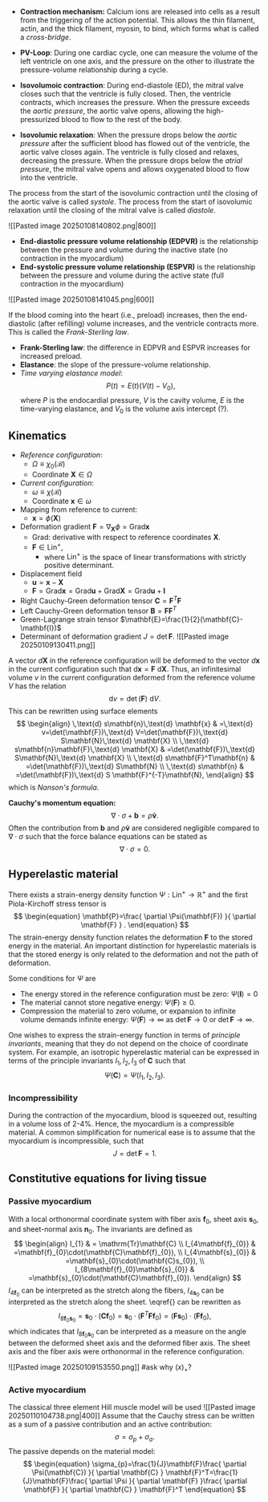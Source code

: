 * **Contraction mechanism:** Calcium ions are released into cells as a result from the triggering of the action potential. This allows the thin filament, actin, and the thick filament, myosin, to bind, which forms what is called a *cross-bridge*. 
* **PV-Loop**: During one cardiac cycle, one can measure the volume of the left ventricle on one axis, and the pressure on the other to illustrate the pressure-volume relationship during a cycle.

 
* **Isovolumoic contraction**: During end-diastole (ED), the mitral valve closes such that the ventricle is fully closed. Then, the ventricle contracts, which increases the pressure. When the pressure exceeds the *aortic pressure*, the aortic valve opens, allowing the high-pressurized blood to flow to the rest of the body.
* **Isovolumic relaxation**: When the pressure drops below the *aortic pressure* after the sufficient blood has flowed out of the ventricle, the aortic valve closes again. The ventricle is fully closed and relaxes, decreasing the pressure. When the pressure drops below the *atrial pressure*, the mitral valve opens and allows oxygenated blood to flow into the ventricle.

The process from the start of the isovolumic contraction until the closing of the aortic valve is called *systole*.
The process from the start of isovolumic relaxation until the closing of the mitral valve is called *diastole*.

![[Pasted image 20250108140802.png|800]]
* **End-diastolic pressure volume relationship (EDPVR)** is the relationship between the pressure and volume during the inactive state (no contraction in the myocardium)
*  **End-systolic pressure volume relationship (ESPVR)** is the relationship between the pressure and volume during the active state (full contraction in the myocardium)

![[Pasted image 20250108141045.png|600]]

If the blood coming into the heart (i.e., preload) increases, then the end-diastolic (after refilling) volume increases, and the ventricle contracts more. This is called the *Frank-Sterling law*.
* **Frank-Sterling law**: the difference in EDPVR and ESPVR increases for increased preload.
* **Elastance**: the slope of the pressure-volume relationship.
* *Time varying elastance model*:
$$
\begin{equation}
P(t)=E(t)(V(t)-V_{0}),
\end{equation}
$$
where $P$ is the endocardial pressure, $V$ is the cavity volume, $E$ is the time-varying elastance, and $V_{0}$ is the volume axis intercept (?).

## Kinematics
* *Reference configuration*: 
	* $\Omega\equiv\chi_{0}(\mathcal{B})$
	* Coordinate $\mathbf{X}\in\Omega$
* *Current configuration*: 
	* $\omega\equiv\chi(\mathcal{B})$
	* Coordinate $\mathbf{x}\in\omega$
* Mapping from reference to current:
	* $\mathbf{x}=\phi(\mathbf{X})$
* Deformation gradient $\mathbf{F}=\nabla_{\mathbf{X}}\phi=\text{Grad}\mathbf{x}$
	* Grad: derivative with respect to reference coordinates $\mathbf{X}$.
	* $\mathbf{F}\in \text{Lin}^+$, 
		* where $\text{Lin}^+$ is the space of linear transformations with strictly positive determinant.
* Displacement field
	* $\mathbf{u}=\mathbf{x}-\mathbf{X}$
	* $\mathbf{F}=\text{Grad}\mathbf{x}=\text{Grad}\mathbf{u}+\text{Grad}\mathbf{X}=\text{Grad}\mathbf{u}+\mathbf{I}$
* Right Cauchy-Green deformation tensor $\mathbf{C}=\mathbf{F}^T\mathbf{F}$
* Left Cauchy-Green deformation tensor $\mathbf{B}=\mathbf{F}\mathbf{F}^T$
* Green-Lagrange strain tensor $\mathbf{E}=\frac{1}{2}(\mathbf{C}-\mathbf{I})$
* Determinant of deformation gradient $J=\det \mathbf{F}$.
![[Pasted image 20250109130411.png]]

A vector $d\mathbf{X}$ in the reference configuration will be deformed to the vector $d\mathbf{x}$ in the current configuration such that $\text{ d}\mathbf{x}=\mathbf{F}\text{ d}\mathbf{X}$. Thus, an infinitesimal volume $v$ in the current configuration deformed from the reference volume $V$ has the relation 
$$
\begin{equation}
\text{ d} v=\det (\mathbf{F})\text{ d} V.
\end{equation}
$$
This can be rewritten using surface elements
$$
\begin{align}
\,\text{d} s\mathbf{n}\,\text{d} \mathbf{x} & =\,\text{d} v=\det(\mathbf{F})\,\text{d}  V=\det(\mathbf{F})\,\text{d}  S\mathbf{N}\,\text{d} \mathbf{X} \\
 \,\text{d} s\mathbf{n}\mathbf{F}\,\text{d} \mathbf{X} & =\det(\mathbf{F})\,\text{d} S\mathbf{N}\,\text{d} \mathbf{X}  \\
\,\text{d} s\mathbf{F}^T\mathbf{n} & =\det(\mathbf{F})\,\text{d} S\mathbf{N} \\
\,\text{d} s\mathbf{n} & =\det(\mathbf{F})\,\text{d} S \mathbf{F}^{-T}\mathbf{N},
\end{align}
$$
which is *Nanson's formula*.

**Cauchy's momentum equation:**
$$
\begin{equation}
\nabla \cdot\sigma+\mathbf{b}=\rho \mathbf{\dot{v}}.
\end{equation}
$$Often the contribution from $\mathbf{b}$ and $\rho \mathbf{\dot{v}}$ are considered negligible compared to $\nabla \cdot\sigma$ such that the force balance equations can be stated as
$$
\begin{equation}
\nabla \cdot\sigma=0.
\end{equation}
$$

## Hyperelastic material
There exists a strain-energy density function $\Psi:\text{Lin}^+\to \mathbb{R}^+$ and the first Piola-Kirchoff stress tensor is 
$$
\begin{equation}
\mathbf{P}=\frac{ \partial \Psi(\mathbf{F}) }{ \partial \mathbf{F} } .
\end{equation}
$$
The strain-energy density function relates the deformation $\mathbf{F}$ to the stored energy in the material. An important distinction for hyperelastic materials is that the stored energy is only related to the deformation and not the path of deformation.

Some conditions for $\Psi$ are
* The energy stored in the reference configuration must be zero: $\Psi(\mathbf{I})=0$
* The material cannot store negative energy: $\Psi(\mathbf{F})\geq0$.
* Compression the material to zero volume, or expansion to infinite volume demands infinite energy: $\Psi(\mathbf{F})\to \infty$ as $\det \mathbf{F}\to0$ or $\det \mathbf{F}\to \infty$.

One wishes to express the strain-energy function in terms of *principle invariants*, meaning that they do not depend on the choice of coordinate system. For example, an isotropic hyperelastic material can be expressed in terms of the principle invariants $I_{1},I_{2},I_{3}$ of $\mathbf{C}$ such that
$$
\begin{equation}
\Psi(\mathbf{C})=\Psi(I_{1},I_{2},I_{3}).
\end{equation}
$$
### Incompressibility
During the contraction of the myocardium, blood is squeezed out, resulting in a volume loss of 2-4%. Hence, the myocardium is a compressible material. 
A common simplification for numerical ease is to assume that the myocardium is incompressible, such that
$$
\begin{equation}
J=\det \mathbf{F}=1.
\end{equation}
$$

## Constitutive equations for living tissue

### Passive myocardium
With a local orthonormal coordinate system with fiber axis $\mathbf{f}_{0}$, sheet axis $\mathbf{s}_{0}$, and sheet-normal axis $\mathbf{n}_{0}$. The invariants are defined as
$$
\begin{align}
I_{1} & =  \mathrm{Tr}\mathbf{C} \\
I_{4\mathbf{f}_{0}} & =\mathbf{f}_{0}\cdot(\mathbf{C}\mathbf{f}_{0}), \\
I_{4\mathbf{s}_{0}} & =\mathbf{s}_{0}\cdot(\mathbf{C}s_{0}), \\
I_{8\mathbf{f}_{0}\mathbf{s}_{0}} & =\mathbf{s}_{0}\cdot(\mathbf{C}\mathbf{f}_{0}).
\end{align}
$$
$I_{4\mathbf{f}_{0}}$ can be interpreted as the stretch along the fibers, $I_{4\mathbf{s}_{0}}$ can be interpreted as the stretch along the sheet. \eqref{} can be rewritten as
$$
\begin{equation}
I_{8\mathbf{f}_{0}\mathbf{s}_{0}}=\mathbf{s}_{0}\cdot(\mathbf{C}\mathbf{f}_{0})=\mathbf{s}_{0}\cdot(\mathbf{F}^T\mathbf{F}\mathbf{f}_{0})=(\mathbf{F}\mathbf{s}_{0})\cdot(\mathbf{F}\mathbf{f}_{0}),
\end{equation}
$$
which indicates that $I_{8\mathbf{f}_{0}\mathbf{s}_{0}}$ can be interpreted as a measure on the angle between the deformed sheet axis and the deformed fiber axis. The sheet axis and the fiber axis were orthonormal in the reference configuration.

![[Pasted image 20250109153550.png]]
#ask why $(x)_{+}$?

### Active myocardium
The classical three element Hill muscle model will be used
![[Pasted image 20250110104738.png|400]]
Assume that the Cauchy stress can be written as a sum of a passive contribution and an active contribution:
$$
\begin{equation}
\sigma=\sigma_{p}+\sigma_{a}.
\end{equation}
$$
The passive depends on the material model:
$$
\begin{equation}
\sigma_{p}=\frac{1}{J}\mathbf{F}\frac{ \partial \Psi(\mathbf{C}) }{ \partial \mathbf{C} } \mathbf{F}^T=\frac{1}{J}\mathbf{F}\frac{ \partial \Psi }{ \partial \mathbf{F} }\frac{ \partial \mathbf{F} }{ \partial \mathbf{C} } \mathbf{F}^T 
\end{equation}
$$